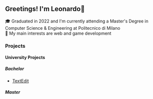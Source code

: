 ## Greetings! I'm Leonardo👋
🎓 Graduated in 2022 and I'm currently attending a Master's Degree in Computer Science & Engineering at Politecnico di Milano  
📖 My main interests are web and game development
### Projects

#### University Projects
##### Bachelor
- [TextEdit](https://github.com/leonardo-panseri/api-project-19-20)

##### Master


<!---
leonardo-panseri/leonardo-panseri is a ✨ special ✨ repository because its `README.md` (this file) appears on your GitHub profile.
You can click the Preview link to take a look at your changes.
--->
